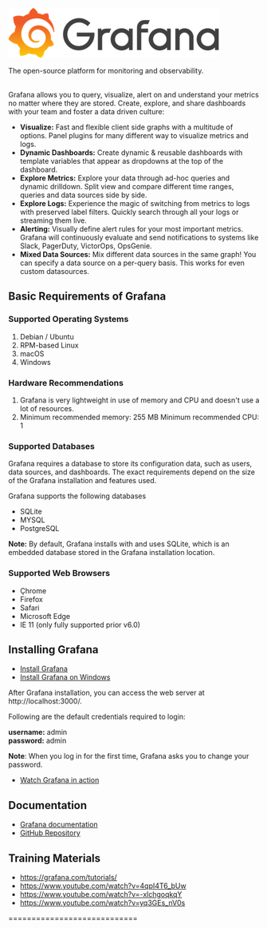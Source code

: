 <p>
  <img src="https://github.com/grafana/grafana/blob/master/docs/logo-horizontal.png" alt="grafana" />
</p>
The open-source platform for monitoring and observability.
<br><br>

Grafana allows you to query, visualize, alert on and understand your metrics no matter where they are stored. Create, explore, and share dashboards with your team and foster a data driven culture:

- **Visualize:** Fast and flexible client side graphs with a multitude of options. Panel plugins for many different way to visualize metrics and logs.
- **Dynamic Dashboards:** Create dynamic & reusable dashboards with template variables that appear as dropdowns at the top of the dashboard.
- **Explore Metrics:** Explore your data through ad-hoc queries and dynamic drilldown. Split view and compare different time ranges, queries and data sources side by side.
- **Explore Logs:** Experience the magic of switching from metrics to logs with preserved label filters. Quickly search through all your logs or streaming them live.
- **Alerting:** Visually define alert rules for your most important metrics. Grafana will continuously evaluate and send notifications to systems like Slack, PagerDuty, VictorOps, OpsGenie.
- **Mixed Data Sources:** Mix different data sources in the same graph! You can specify a data source on a per-query basis. This works for even custom datasources.

## Basic Requirements of Grafana

### Supported Operating Systems

1. Debian / Ubuntu
2. RPM-based Linux
3. macOS
4. Windows

### Hardware Recommendations

1. Grafana is very lightweight in use of memory and CPU and doesn't use a lot of resources.
2. Minimum recommended memory: 255 MB
   Minimum recommended CPU: 1

### Supported Databases

Grafana requires a database to store its configuration data, such as users, data sources, and dashboards. The exact requirements depend on the size of the Grafana installation and features used.

Grafana supports the following databases

- SQLite
- MYSQL
- PostgreSQL

**Note:** By default, Grafana installs with and uses SQLite, which is an embedded database stored in the Grafana installation location.

### Supported Web Browsers

- Çhrome
- Firefox
- Safari
- Microsoft Edge
- IE 11 (only fully supported prior v6.0)

## Installing Grafana

- [Install Grafana](https://grafana.com/docs/grafana/latest/installation/)
- [Install Grafana on Windows](https://grafana.com/docs/grafana/latest/installation/windows/)

After Grafana installation, you can access the web server at http://localhost:3000/.

Following are the default credentials required to login:

**username:** admin<br>
**password:** admin

**Note**: When you log in for the first time, Grafana asks you to change your password.

- [Watch Grafana in action](https://play.grafana.org/d/000000012/grafana-play-home?orgId=1)

## Documentation

- [Grafana documentation](https://grafana.com/docs/grafana/latest/)
- [GitHub Repository](https://github.com/grafana/grafana)

## Training Materials

- https://grafana.com/tutorials/
- https://www.youtube.com/watch?v=4qpI4T6_bUw
- https://www.youtube.com/watch?v=-xlchgoqkqY
- https://www.youtube.com/watch?v=yq3GEs_nV0s

============================
